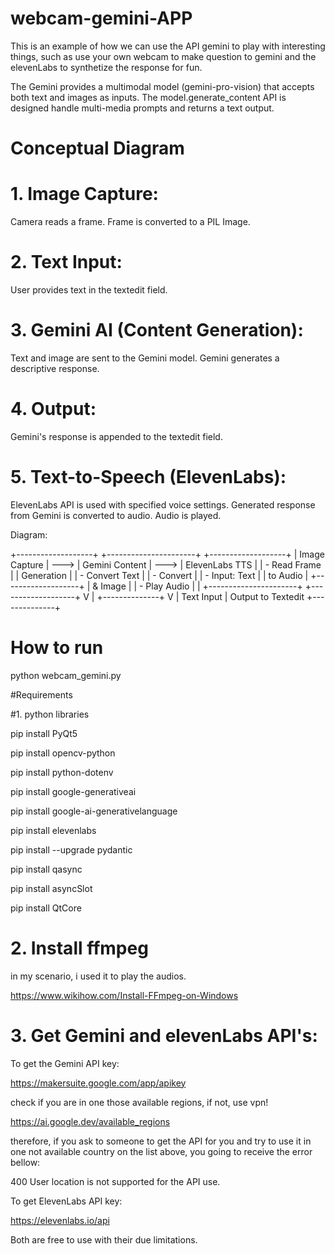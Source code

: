 # webcam-gemini-APP
This is an example of how we can use the API gemini to play with interesting things, such as use your own webcam to make question to gemini and the elevenLabs to synthetize the response for fun.

The Gemini provides a multimodal model (gemini-pro-vision) that accepts both text and images as inputs. The model.generate_content API is designed handle multi-media prompts and returns a text output.

# Conceptual Diagram

# 1. Image Capture:

Camera reads a frame.
Frame is converted to a PIL Image.

# 2. Text Input:

User provides text in the textedit field.

# 3. Gemini AI (Content Generation):

Text and image are sent to the Gemini model.
Gemini generates a descriptive response.

# 4. Output:

Gemini's response is appended to the textedit field.

# 5. Text-to-Speech (ElevenLabs):

ElevenLabs API is used with specified voice settings.
Generated response from Gemini is converted to audio.
Audio is played.


Diagram:

+-------------------+      +----------------------+      +-------------------+
|  Image Capture    | ---> |  Gemini Content      | ---> |  ElevenLabs TTS   | 
|   - Read Frame    |      |  Generation          |      |   - Convert Text  |
|   - Convert       |      |  - Input: Text       |      |     to Audio      |
+-------------------+      |      & Image         |      |   - Play Audio    |
         |               +----------------------+      +-------------------+
         V                                                   |
     +--------------+                                        V
     |   Text Input |                                 Output to Textedit
     +--------------+    


# How to run

python webcam_gemini.py

#Requirements

#1. python libraries

pip install PyQt5

pip install opencv-python

pip install python-dotenv

pip install google-generativeai

pip install google-ai-generativelanguage

pip install elevenlabs

pip install --upgrade pydantic

pip install qasync

pip install asyncSlot

pip install QtCore

# 2. Install ffmpeg

in my scenario, i used it to play the audios.

https://www.wikihow.com/Install-FFmpeg-on-Windows

# 3. Get Gemini and elevenLabs API's:

To get the Gemini API key:

https://makersuite.google.com/app/apikey

check if you are in one those available regions, if not, use vpn!

https://ai.google.dev/available_regions

therefore, if you ask to someone to get the API for you and try to use it in one not available country on the list above, you going to receive the error bellow:

400 User location is not supported for the API use.


To get ElevenLabs API key:

https://elevenlabs.io/api

Both are free to use with their due limitations. 

